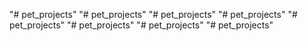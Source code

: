"# pet_projects" 
"# pet_projects" 
"# pet_projects" 
"# pet_projects" 
"# pet_projects" 
"# pet_projects" 
"# pet_projects" 
"# pet_projects" 
